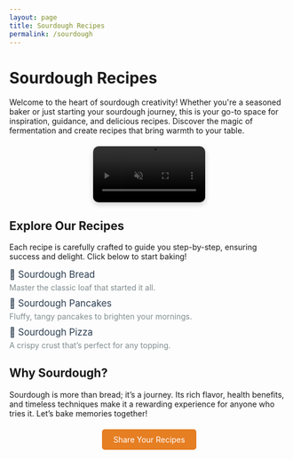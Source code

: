 ```yaml
---
layout: page
title: Sourdough Recipes
permalink: /sourdough
---
```


<div class="container">
  <h1>Sourdough Recipes</h1>

  <p>Welcome to the heart of sourdough creativity! Whether you're a seasoned baker or just starting your sourdough journey, this is your go-to space for inspiration, guidance, and delicious recipes. Discover the magic of fermentation and create recipes that bring warmth to your table.</p>
  
 <div class="video-container" style="text-align: center; margin: 20px 0;">
  <video autoplay muted loop playsinline style="max-width: 40%; border-radius: 10px; box-shadow: 0 4px 10px rgba(0, 0, 0, 0.2);">
    <source src="{{ site.baseurl }}/assets/videos/sourdough-making.mp4" type="video/mp4">
    Your browser does not support the video tag.
  </video>
</div>

  <h2>Explore Our Recipes</h2>
  <p>Each recipe is carefully crafted to guide you step-by-step, ensuring success and delight. Click below to start baking!</p>
  
  <ul style="list-style-type: none; padding: 0;">
    <li style="margin: 10px 0;">
      <a href="{{ site.baseurl }}/sourdough-bread-post" style="text-decoration: none; color: #2c3e50; font-size: 1.2em;">
        🥖 Sourdough Bread
      </a>
      <p style="margin: 5px 0; color: #7f8c8d;">Master the classic loaf that started it all.</p>
    </li>
    <li style="margin: 10px 0;">
      <a href="{{ site.baseurl }}/sourdough-pancakes-post" style="text-decoration: none; color: #2c3e50; font-size: 1.2em;">
        🥞 Sourdough Pancakes
      </a>
      <p style="margin: 5px 0; color: #7f8c8d;">Fluffy, tangy pancakes to brighten your mornings.</p>
    </li>
    <li style="margin: 10px 0;">
      <a href="{{ site.baseurl }}/sourdough-pizza-post" style="text-decoration: none; color: #2c3e50; font-size: 1.2em;">
        🍕 Sourdough Pizza
      </a>
      <p style="margin: 5px 0; color: #7f8c8d;">A crispy crust that’s perfect for any topping.</p>
    </li>
  </ul>
  
  <h2>Why Sourdough?</h2>
  <p>Sourdough is more than bread; it’s a journey. Its rich flavor, health benefits, and timeless techniques make it a rewarding experience for anyone who tries it. Let’s bake memories together!</p>
  
  <div style="text-align: center; margin-top: 30px;">
    <a href="{{ site.baseurl }}/contact" style="padding: 10px 20px; background-color: #e67e22; color: white; text-decoration: none; border-radius: 5px;">Share Your Recipes</a>
  </div>
</div>
